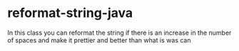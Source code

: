 # reformat-string-java
In this class you can reformat the string if there is an increase in the number of spaces and make it prettier and better than what is was can
